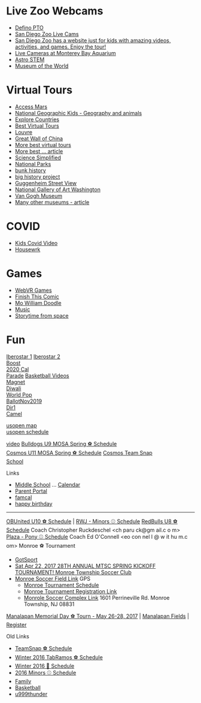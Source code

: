 # Live Zoo Webcams
- [Defino PTO](https://www.facebook.com/pg/definopto/videos/?ref=page_internal)
- [San Diego Zoo Live Cams](https://zoo.sandiegozoo.org/cams/penguin-cam)
- [San Diego Zoo has a website just for kids with amazing videos, activities, and games. Enjoy the tour!](https://kids.sandiegozoo.org/)
- [Live Cameras at Monterey Bay Aquarium](https://www.montereybayaquarium.org/animals/live-cams)
- [Astro STEM](http://www.astrostem.org/)
- [Museum of the World](https://britishmuseum.withgoogle.com/)

# Virtual Tours
- [Access Mars](https://accessmars.withgoogle.com/#)
- [National Geographic Kids - Geography and animals](https://kids.nationalgeographic.com/)	
- [Explore Countries](https://kids.nationalgeographic.com/explore/countries/) 
- [Best Virtual Tours](https://www.goodhousekeeping.com/life/travel/a31784720/best-virtual-tours/)
- [Louvre](https://www.louvre.fr/en/visites-en-ligne)
- [Great Wall of China](https://www.thechinaguide.com/destination/great-wall-of-china)
- [More best virtual tours](https://www.weareteachers.com/best-virtual-field-trips/)
- [More best ... article](https://www.insider.com/museums-theme-parks-offer-virtual-tours-ideal-for-social-distancing-2020-3#monterey-bay-aquarium-in-california-is-livestreaming-penguins-sea-otters-jellyfish-and-other-creatures-8)
- [Science Simplified](https://www.backpacksciences.com/science-simplified)
- [National Parks](https://artsandculture.withgoogle.com/en-us/national-parks-service)
- [bunk history](https://www.bunkhistory.org/)
- [big history project](https://school.bighistoryproject.com/bhplive)
- [Guggenheim Street View](https://artsandculture.google.com/streetview/solomon-r-guggenheim-museum-interior-streetview/jAHfbv3JGM2KaQ?hl=en&sv_lng=-73.95902634325634&sv_lat=40.78285751667664&sv_h=10.75703204567916&sv_p=0.06928383072430222&sv_pid=MfnUmHRyOSzMtY3vtYU05g&sv_z=0.964574301525916)
- [National Gallery of Art Washington](https://artsandculture.google.com/partner/national-gallery-of-art-washington-dc?hl=en)
- [Van Gogh Museum](https://artsandculture.google.com/partner/van-gogh-museum?hl=en)
- [Many other museums - article](https://www.travelandleisure.com/attractions/museums-galleries/museums-with-virtual-tours)

# COVID
- [Kids Covid Video](https://vimeo.com/397899155)
- [Housewrk](https://docs.google.com/spreadsheets/d/1wx--R0coEgwpUftpXPUX4zmK6H_ZR2II_TB3Uy9tyyQ/edit?usp=sharing)

# Games
- [WebVR Games](https://experiments.withgoogle.com/collection/webvr)
- [Finish This Comic](https://jarrettlerner.com/activities/?fbclid=IwAR1y1hzApI-T1VhEhz6VWU38aOb3Oq3KukkG-skKfJAl1pKUIu5XYbKcrO8)
- [Mo William Doodle](https://www.kennedy-center.org/education/mo-willems/)
- [Music](https://musiclab.chromeexperiments.com/Experiments)
- [Storytime from space](https://storytimefromspace.com/library/)


# Fun
[Iberostar 1](https://www.travelocity.com/Puerto-Plata-Hotels-Iberostar-Costa-Dorada-All-Inclusive.h559709.Hotel-Information) [Iberostar 2](https://www.iberostar.com/en/hotels/puerto-plata/iberostar-costa-dorada/?utm_source=google&utm_medium=organic&utm_campaign=NA_IBSVOLAME_MYBUSINESS_ORGANIC_ORG_WW_EN_NA&utm_term=DOR)  
[Boost](https://youtu.be/Rhdd37pVVl4)  
[2020 Cal](2020.png)  
[Parade](https://www.macys.com/social/parade/where-to-watch/?cm_sp=imp-_-parade-_-hamnav_wheretowatch&lid=where_to_watch-hamnav)
[Basketball Videos](https://www.sikana.tv/en/sport/learn-to-play-basketball)  
[Magnet](https://drive.google.com/file/d/1fLQ8mpH-MRNgYoPvo86bvrdRxlndfvL0/view)  
[Diwali](https://flic.kr/p/2htH5PG)  
[World Pop](https://www.worldometers.info/world-population/)  
[BallotNov2019](https://drive.google.com/file/d/1hA-8h9sGRcSxoJs4Yxw7kbioCeQmcbBd/view?usp=sharing)  
[Dir1](https://bit.ly/2W1Iv58)  
[Camel](https://www.skicamelback.com/galleries/ski-resort-in-poconos/)  


[usopen map](https://www.roadto45tennis.com/wp-content/uploads/2019/06/US-Open-Grounds-Map-2019-1024x758.png)  
[usopen schedule](https://www.usopen.org/en_US/scores/schedule/index.html?promo=subnav)


[video](https://photos.app.goo.gl/BKAuYaVFrVwMNqa26)
[Bulldogs U9 MOSA Spring ⚽ Schedule ](http://events.gotsport.com/events/schedule.aspx?EventID=64698&GroupID=709678&Gender=Boys&Age=9)<br>
[Cosmos U11 MOSA Spring ⚽ Schedule](http://events.gotsport.com/events/schedule.aspx?eventid=64698&FieldID=0&applicationID=4471634&action=Go) 
[Cosmos Team Snap](https://go.teamsnap.com/1147266/schedule?mode=calendar)<br>
[School](./school)


Links
 * [Middle School](http://csmsathletics.org) ... [Calendar](http://csmsathletics.org/main/calendar)
 * [Parent Portal](https://www.fridayparentportal.com/oldbridge)
 * [famcal](https://calendar.google.com/calendar/embed?src=l2499ue23v93o3ofsjd9vl3m6c%40group.calendar.google.com&ctz=America/New_York)
 * [happy birthday](https://www.youtube.com/watch?v=O5VW6LijI2g)

- - - -

[OBUnited U10 ⚽ Schedule](https://events.gotsport.com/events/schedule.aspx?eventid=57830&FieldID=0&applicationID=3875480&action=Go) 
| [RWJ - Minors ⚾ Schedule](http://leaguelineup.com/schedules.asp?url=obll&sid=552762421&divisionid=594495&teamid=6015413)
[RedBulls U8 ⚽ Schedule](http://www.obsl.com/teams/87115209/87469407-87115278/TEAM.html) Coach Christopher Ruckdeschel <ch paru ck@gm ail.c o m>  
[Plaza - Pony ⚾ Schedule](http://leaguelineup.com/schedules.asp?url=obll&sid=552762421&divisionid=594496&teamid=6015221) Coach Ed O'Connell <eo con nel l @ w it hu m.c om>
 Monroe ⚽ Tournament 
  * [GotSport](https://www.gotsport.com/asp/teams/Default.asp)
  * [Sat Apr 22, 2017 28TH ANNUAL MTSC SPRING KICKOFF TOURNAMENT!
Monroe Township Soccer Club](http://www.monroesoccer.com/spring-tournament)
  * [Monroe Soccer Field Link](http://www.monroesoccer.com/spring-tournament/tournament-field-maps) GPS 
    * [Monroe Tournament Schedule](http://events.gotsport.com/events/Default.aspx?eventid=58345)
    * [Monroe Tournament Registration Link](https://events.gotsport.com/forms/app/Default.aspx?eventid=58345)
    * [Monrole Soccer Complex Link](http://www.monroesoccer.com/spring-tournament/tournament-field-directions) 1601 Perrineville Rd. Monroe Township, NJ 08831

[Manalapan Memorial Day ⚽ Tourn - May 26-28, 2017](http://www.manalapansoccerclub.com/Default.aspx?tabid=554003) | [Manalapan Fields](http://www.manalapansoccerclub.com/Default.aspx?tabid=865289) | [Register](https://www.gotsport.com/forms/app/?eventid=57981)
   
Old Links
 * [TeamSnap ⚽ Schedule](https://go.teamsnap.com/2049296/schedule?mode=calendar) 
 * [Winter 2016 TabRamos ⚽ Schedule](http://www.tabramossportscenter.com/schedules-standings/)
 * [Winter 2016 🏀 Schedule](https://profile.leaguetoolbox.com/site/ClientProfile/section/schedule)
 * [2016 Minors ⚾ Schedule](http://www.leaguelineup.com/schedules.asp?url=obll&sid=222711721&divisionid=594495)
 * [Family](https://calendar.google.com/calendar/embed?src=l2499ue23v93o3ofsjd9vl3m6c%40group.calendar.google.com&ctz=America/New_York)
 * [Basketball](https://profile.leaguetoolbox.com/site/ClientProfile/)
 * [u999thunder](http://home.gotsoccer.com/rankings/team.aspx?TeamID=1031787&History=yes&compact=mysearch.avg.com/tab?cid={7E132497-EA0E-4894-ABC9-A043643C3FDA})

